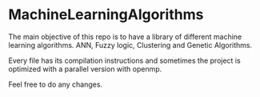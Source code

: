 # MachineLearningAlgorithms

The main objective of this repo is to have a library of different machine learning algorithms.
ANN, Fuzzy logic, Clustering and Genetic Algorithms.

Every file has its compilation instructions and sometimes the project is optimized with a parallel version
with openmp.

Feel free to do any changes.
